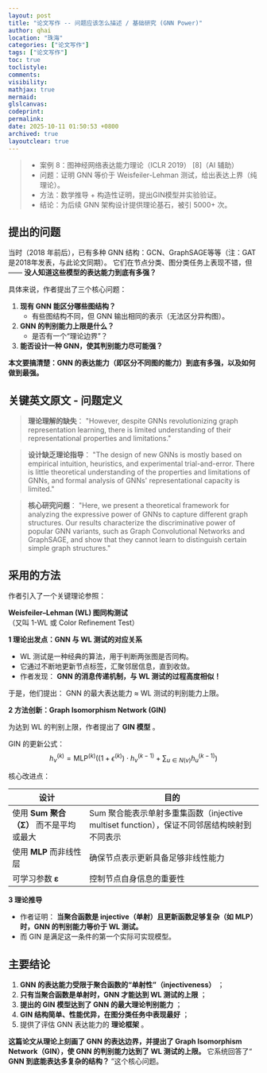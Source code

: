 ```yaml
---
layout: post
title: "论文写作 -- 问题应该怎么描述 / 基础研究 (GNN Power)"
author: qhai
location: "珠海"
categories: ["论文写作"]
tags: ["论文写作"]
toc: true
toclistyle:
comments:
visibility: 
mathjax: true
mermaid:
glslcanvas:
codeprint:
permalink:
date: 2025-10-11 01:50:53 +0800
archived: true
layoutclear: true
---
```




> * 案例 8：图神经网络表达能力理论（ICLR 2019） [8]（AI 辅助）
> * 问题：证明 GNN 等价于 Weisfeiler-Lehman 测试，给出表达上界（纯理论）。
> * 方法：数学推导 + 构造性证明，提出GIN模型并实验验证。
> * 结论：为后续 GNN 架构设计提供理论基石，被引 5000+ 次。


## 提出的问题

当时（2018 年前后），已有多种 GNN 结构：GCN、GraphSAGE等等（注：GAT是2018年发表，与此论文同期）。
它们在节点分类、图分类任务上表现不错，但 ——
**没人知道这些模型的表达能力到底有多强？**

具体来说，作者提出了三个核心问题：
1. **现有 GNN 能区分哪些图结构？**
   * 有些图结构不同，但 GNN 输出相同的表示（无法区分异构图）。
2. **GNN 的判别能力上限是什么？**
   * 是否有一个“理论边界”？
3. **能否设计一种 GNN，使其判别能力尽可能强？**

**本文要搞清楚：GNN 的表达能力（即区分不同图的能力）到底有多强，以及如何做到最强。**

## 关键英文原文 - 问题定义

> **理论理解的缺失**：
> "However, despite GNNs revolutionizing graph representation learning, there is limited understanding of their representational properties and limitations."

> **设计缺乏理论指导**：
> "The design of new GNNs is mostly based on empirical intuition, heuristics, and experimental trial-and-error. There is little theoretical understanding of the properties and limitations of GNNs, and formal analysis of GNNs' representational capacity is limited."

> **核心研究问题**：
> "Here, we present a theoretical framework for analyzing the expressive power of GNNs to capture different graph structures. Our results characterize the discriminative power of popular GNN variants, such as Graph Convolutional Networks and GraphSAGE, and show that they cannot learn to distinguish certain simple graph structures."


## 采用的方法

作者引入了一个关键理论参照：

**Weisfeiler–Lehman (WL) 图同构测试**
（又叫 1-WL 或 Color Refinement Test）

**1 理论出发点：GNN 与 WL 测试的对应关系**

* WL 测试是一种经典的算法，用于判断两张图是否同构。
* 它通过不断地更新节点标签，汇聚邻居信息，直到收敛。
* 作者发现： **GNN 的消息传递机制，与 WL 测试的过程高度相似！**

于是，他们提出：
GNN 的最大表达能力 ≈ WL 测试的判别能力上限。

**2 方法创新：Graph Isomorphism Network (GIN)**

为达到 WL 的判别上限，作者提出了 **GIN 模型** 。

GIN 的更新公式：
$$
h_v^{(k)} = \text{MLP}^{(k)} \Big( (1+\epsilon^{(k)})\cdot h_v^{(k-1)} + \sum_{u\in N(v)} h_u^{(k-1)} \Big)
$$

核心改进点：

| 设计 | 目的 |
| --- | --- |
| 使用 **Sum 聚合（Σ）** 而不是平均或最大 | Sum 聚合能表示单射多重集函数（injective multiset function），保证不同邻居结构映射到不同表示 |
| 使用 **MLP** 而非线性层 | 确保节点表示更新具备足够非线性能力 |
| 可学习参数 **ε** | 控制节点自身信息的重要性 |

**3 理论推导**

* 作者证明： **当聚合函数是 injective（单射）且更新函数足够复杂（如 MLP）时，GNN 的判别能力等价于 WL 测试。**
* 而 GIN 是满足这一条件的第一个实际可实现模型。


## 主要结论

1. **GNN 的表达能力受限于聚合函数的“单射性”（injectiveness）** ；
2. **只有当聚合函数是单射时，GNN 才能达到 WL 测试的上限** ；
3. **提出的 GIN 模型达到了 GNN 的最大理论判别能力** ；
4. **GIN 结构简单、性能优异，在图分类任务中表现最好** ；
5. 提供了评估 GNN 表达能力的 **理论框架** 。

**这篇论文从理论上刻画了 GNN 的表达边界，并提出了 Graph Isomorphism Network（GIN），使 GNN 的判别能力达到了 WL 测试的上限。**
它系统回答了“ **GNN 到底能表达多复杂的结构？** ”这个核心问题。


